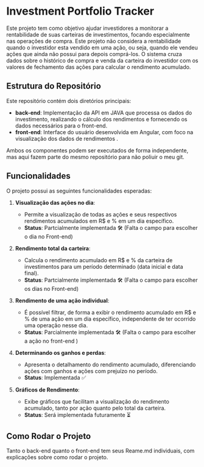 # Investment Portfolio Tracker

Este projeto tem como objetivo ajudar investidores a monitorar a rentabilidade de suas carteiras de investimentos, focando especialmente nas operações de compra. Este projeto não considera a rentabilidade quando o investidor esta vendido em uma ação, ou seja, quando ele vendeu ações que ainda não possui para depois comprá-los.  O sistema cruza dados sobre o histórico de compra e venda da carteira do investidor com os valores de fechamento das ações para calcular o rendimento acumulado. <!-- e apresentar gráficos de desempenho.o -->

## Estrutura do Repositório

Este repositório contém dois diretórios principais:

- **back-end**: Implementação da API em JAVA que processa os dados do investimento, realizando o cálculo dos rendimentos e fornecendo os dados necessários para o front-end.
- **front-end**: Interface do usuário desenvolvida em Angular, com foco na visualização dos dados de rendimentos <!-- e gráficos-->.

Ambos os componentes podem ser executados de forma independente, mas aqui fazem parte do mesmo repositório para não poliuir o meu git.

## Funcionalidades

O projeto possui as seguintes funcionalidades esperadas:

1. **Visualização das ações no dia**:
   - Permite a visualização de todas as ações e seus respectivos rendimentos acumulados em R$ e % em um dia específico.
   - **Status**: Partcialmente implementada 🛠️ (Falta o campo para escolher o dia no Front-end)

2. **Rendimento total da carteira**:
   - Calcula o rendimento acumulado em R$ e % da carteira de investimentos para um período determinado (data inicial e data final).
   - **Status**: Partcialmente implementada 🛠️ (Falta o campo para escolher os dias no Front-end)

3. **Rendimento de uma ação individual**:
   - É possível filtrar, de forma a exibir o rendimento acumulado em R$ e % de uma ação em um dia específico, independente de ter ocorrido uma operação nesse dia.
   - **Status**: Parcialmente implementada 🛠️ (Falta o campo para escolher a ação no front-end )

4. **Determinando os ganhos e perdas**:
   - Apresenta o detalhamento do rendimento acumulado, diferenciando ações com ganhos e ações com prejuízo no período.
   - **Status**: Implementada ✅

5. **Gráficos de Rendimento**:
   - Exibe gráficos que facilitam a visualização do rendimento acumulado, tanto por ação quanto pelo total da carteira.
   - **Status**: Será implementada futuramente ⏳

## Como Rodar o Projeto

Tanto o back-end quanto o front-end tem seus Reame.md individuais, com explicações sobre como rodar o projeto.
